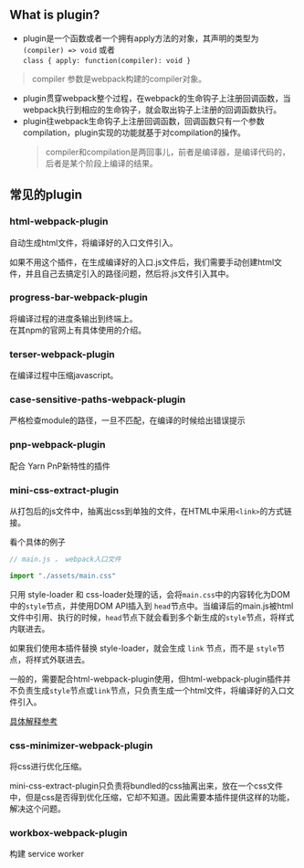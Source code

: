 ## What is plugin?
* plugin是一个函数或者一个拥有apply方法的对象，其声明的类型为  
`(compiler) => void` 或者   
`class { apply: function(compiler): void }`
> compiler 参数是webpack构建的compiler对象。
* plugin贯穿webpack整个过程，在webpack的生命钩子上注册回调函数，当webpack执行到相应的生命钩子，就会取出钩子上注册的回调函数执行。
* plugin往webpack生命钩子上注册回调函数，回调函数只有一个参数compilation，plugin实现的功能就基于对compilation的操作。
  > compiler和compilation是两回事儿，前者是编译器，是编译代码的，后者是某个阶段上编译的结果。


## 常见的plugin

### html-webpack-plugin
自动生成html文件，将编译好的入口文件引入。

如果不用这个插件，在生成编译好的入口.js文件后，我们需要手动创建html文件，并且自己去搞定引入的路径问题，然后将.js文件引入其中。

### progress-bar-webpack-plugin
将编译过程的进度条输出到终端上。  
在其npm的官网上有具体使用的介绍。


### terser-webpack-plugin
在编译过程中压缩javascript。

### case-sensitive-paths-webpack-plugin
严格检查module的路径，一旦不匹配，在编译的时候给出错误提示

### pnp-webpack-plugin
配合 Yarn PnP新特性的插件

### mini-css-extract-plugin
从打包后的js文件中，抽离出css到单独的文件，在HTML中采用`<link>`的方式链接。

看个具体的例子
```js 
// main.js ， webpack入口文件

import "./assets/main.css"
```
只用 style-loader 和 css-loader处理的话，会将`main.css`中的内容转化为DOM中的`style`节点，并使用DOM API插入到 `head`节点中。当编译后的main.js被html文件中引用、执行的时候，`head`节点下就会看到多个新生成的`style`节点，将样式内联进去。

如果我们使用本插件替换 style-loader，就会生成 `link` 节点，而不是 `style`节点，将样式外联进去。

一般的，需要配合html-webpack-plugin使用，但html-webpack-plugin插件并不负责生成`style`节点或`link`节点，只负责生成一个html文件，将编译好的入口文件引入。


[具体解释参考](https://juejin.cn/post/6850418117500715015)

### css-minimizer-webpack-plugin
将css进行优化压缩。

 mini-css-extract-plugin只负责将bundled的css抽离出来，放在一个css文件中，但是css是否得到优化压缩，它却不知道。因此需要本插件提供这样的功能，解决这个问题。

 ### workbox-webpack-plugin
 构建 service worker